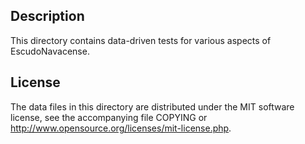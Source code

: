 Description
------------

This directory contains data-driven tests for various aspects of EscudoNavacense.

License
--------

The data files in this directory are distributed under the MIT software
license, see the accompanying file COPYING or
http://www.opensource.org/licenses/mit-license.php.


